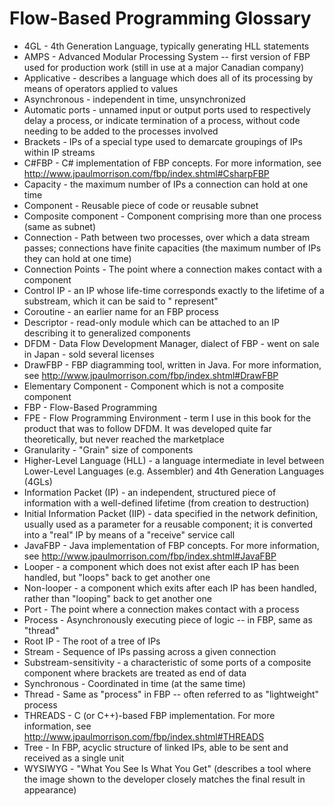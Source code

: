 # Flow-Based Programming Glossary

* 4GL - 4th Generation Language, typically generating HLL statements
* AMPS - Advanced Modular Processing System -- first version of FBP used for production work (still in use at a major
  Canadian company)
* Applicative - describes a language which does all of its processing by means of operators applied to values
* Asynchronous - independent in time, unsynchronized
* Automatic ports - unnamed input or output ports used to respectively delay a process, or indicate termination of a
  process, without code needing to be added to the processes involved
* Brackets - IPs of a special type used to demarcate groupings of IPs within IP streams
* C#FBP - C# implementation of FBP concepts. For more information,
  see http://www.jpaulmorrison.com/fbp/index.shtml#CsharpFBP
* Capacity - the maximum number of IPs a connection can hold at one time
* Component - Reusable piece of code or reusable subnet
* Composite component - Component comprising more than one process (same as subnet)
* Connection - Path between two processes, over which a data stream passes; connections have finite capacities (the
  maximum number of IPs they can hold at one time)
* Connection Points - The point where a connection makes contact with a component
* Control IP - an IP whose life-time corresponds exactly to the lifetime of a substream, which it can be said to "
  represent"
* Coroutine - an earlier name for an FBP process
* Descriptor - read-only module which can be attached to an IP describing it to generalized components
* DFDM - Data Flow Development Manager, dialect of FBP - went on sale in Japan - sold several licenses
* DrawFBP - FBP diagramming tool, written in Java. For more information,
  see http://www.jpaulmorrison.com/fbp/index.shtml#DrawFBP
* Elementary Component - Component which is not a composite component
* FBP - Flow-Based Programming
* FPE - Flow Programming Environment - term I use in this book for the product that was to follow DFDM. It was developed
  quite far theoretically, but never reached the marketplace
* Granularity - "Grain" size of components
* Higher-Level Language (HLL) - a language intermediate in level between Lower-Level Languages (e.g. Assembler) and 4th
  Generation Languages (4GLs)
* Information Packet (IP) - an independent, structured piece of information with a well-defined lifetime (from creation
  to destruction)
* Initial Information Packet (IIP) - data specified in the network definition, usually used as a parameter for a
  reusable component; it is converted into a "real" IP by means of a "receive" service call
* JavaFBP - Java implementation of FBP concepts. For more information,
  see http://www.jpaulmorrison.com/fbp/index.shtml#JavaFBP
* Looper - a component which does not exist after each IP has been handled, but "loops" back to get another one
* Non-looper - a component which exits after each IP has been handled, rather than "looping" back to get another one
* Port - The point where a connection makes contact with a process
* Process - Asynchronously executing piece of logic -- in FBP, same as "thread"
* Root IP - The root of a tree of IPs
* Stream - Sequence of IPs passing across a given connection
* Substream-sensitivity - a characteristic of some ports of a composite component where brackets are treated as end of
  data
* Synchronous - Coordinated in time (at the same time)
* Thread - Same as "process" in FBP -- often referred to as "lightweight" process
* THREADS - C (or C++)-based FBP implementation. For more information,
  see http://www.jpaulmorrison.com/fbp/index.shtml#THREADS
* Tree - In FBP, acyclic structure of linked IPs, able to be sent and received as a single unit
* WYSIWYG - "What You See Is What You Get" (describes a tool where the image shown to the developer closely matches the
  final result in appearance)